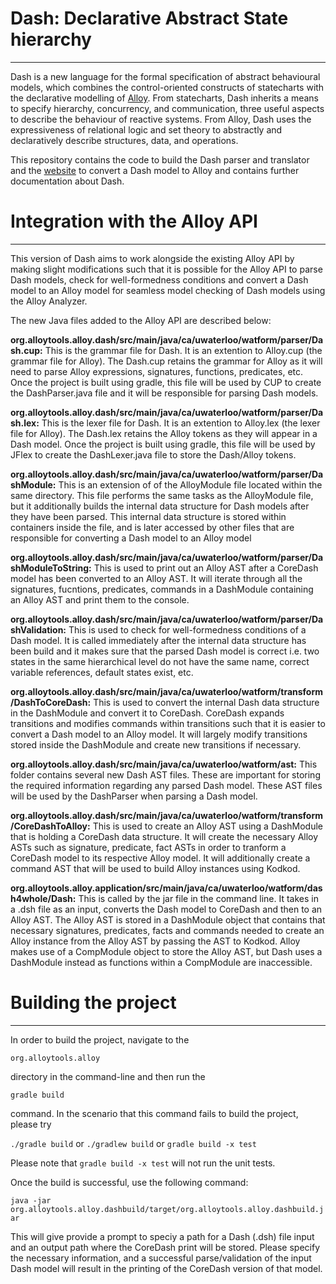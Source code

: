 # Dash: Declarative Abstract State hierarchy
---

Dash is a new language for the formal specification of abstract behavioural 
models, which combines the control-oriented constructs of statecharts with the 
declarative modelling of <a href="http://alloytools.org/" target="_blank">Alloy</a>.
From statecharts, Dash inherits a means to specify hierarchy, concurrency, and 
communication, three useful aspects to describe the behaviour of reactive systems.
From Alloy, Dash uses the expressiveness of relational logic and set theory to 
abstractly and declaratively describe structures, data, and operations.


This repository contains the code to build the Dash parser and translator and 
the <a href="http://http://dash.uwaterloo.ca:8080" target="_blank">website</a>
to convert a Dash model to Alloy and contains further documentation
about Dash.

# Integration with the Alloy API
---
This version of Dash aims to work alongside the existing Alloy API by making slight
modifications such that it is possible for the Alloy API to parse Dash models, check
for well-formedness conditions and convert a Dash model to an Alloy model for seamless 
model checking of Dash models using the Alloy Analyzer. 

The new Java files added to the Alloy API are described below:

**org.alloytools.alloy.dash/src/main/java/ca/uwaterloo/watform/parser/Dash.cup:** This is the grammar file
for Dash. It is an extention to Alloy.cup (the grammar file for Alloy). The Dash.cup retains the grammar
for Alloy as it will need to parse Alloy expressions, signatures, functions, predicates, etc. Once the 
project is built using gradle, this file will be used by CUP to create the DashParser.java file and 
it will be responsible for parsing Dash models.

**org.alloytools.alloy.dash/src/main/java/ca/uwaterloo/watform/parser/Dash.lex:** This is the lexer file
for Dash. It is an extention to Alloy.lex (the lexer file for Alloy). The Dash.lex retains the Alloy tokens
as they will appear in a Dash model. Once the  project is built using gradle, this file will be used by JFlex
to create the DashLexer.java file to store the Dash/Alloy tokens.

**org.alloytools.alloy.dash/src/main/java/ca/uwaterloo/watform/parser/DashModule:** This is an extension of
of the AlloyModule file located within the same directory. This file performs the same tasks as the 
AlloyModule file, but it additionally builds the internal data structure for Dash models after they
have been parsed. This internal data structure is stored within containers inside the file, and is 
later accessed by other files that are responsible for converting a Dash model to an Alloy model

**org.alloytools.alloy.dash/src/main/java/ca/uwaterloo/watform/parser/DashModuleToString:** This is used to print out
an Alloy AST after a CoreDash model has been converted to an Alloy AST. It will iterate through all the signatures,
fucntions, predicates, commands in a DashModule containing an Alloy AST and print them to the console.

**org.alloytools.alloy.dash/src/main/java/ca/uwaterloo/watform/parser/DashValidation:** This is used to check
for well-formedness conditions of a Dash model. It is called immediately after the internal data structure
has been build and it makes sure that the parsed Dash model is correct i.e. two states in the same hierarchical level
do not have the same name, correct variable references, default states exist, etc.

**org.alloytools.alloy.dash/src/main/java/ca/uwaterloo/watform/transform/DashToCoreDash:** This is used to convert the
internal Dash data structure in the DashModule and convert it to CoreDash. CoreDash expands transitions and modifies
commands within transitions such that it is easier to convert a Dash model to an Alloy model. It will largely modify
transitions stored inside the DashModule and create new transitions if necessary.

**org.alloytools.alloy.dash/src/main/java/ca/uwaterloo/watform/ast:** This folder contains several new Dash AST files.
These are important for storing the required information regarding any parsed Dash model. These AST files will be
used by the DashParser when parsing a Dash model.

**org.alloytools.alloy.dash/src/main/java/ca/uwaterloo/watform/transform/CoreDashToAlloy:** This is used to create
an Alloy AST using a DashModule that is holding a CoreDash data structure. It will create the necessary Alloy 
ASTs such as signature, predicate, fact ASTs in order to tranform a CoreDash model to its respective Alloy model.
It will additionally create a command AST that will be used to build Alloy instances using Kodkod.

**org.alloytools.alloy.application/src/main/java/ca/uwaterloo/watform/dash4whole/Dash:** This is called by the
jar file in the command line. It takes in a .dsh file as an input, converts the Dash model to CoreDash and then
to an Alloy AST. The Alloy AST is stored in a DashModule object that contains that necessary signatures, predicates,
facts and commands needed to create an Alloy instance from the Alloy AST by passing the AST to Kodkod. 
Alloy makes use of a CompModule object to store the Alloy AST, but Dash uses a DashModule instead as functions 
within a CompModule are inaccessible. 


# Building the project
---

In order to build the project, navigate to the

```org.alloytools.alloy```

directory in the command-line and then run the

```gradle build```

command. In the scenario that this command fails to build the project, please try

```./gradle build``` or ```./gradlew build``` or ```gradle build -x test```

Please note that ```gradle build -x test``` will not run the unit tests.

Once the build is successful, use the following command:

```java -jar org.alloytools.alloy.dashbuild/target/org.alloytools.alloy.dashbuild.jar```

This will give provide a prompt to speciy a path for a Dash (.dsh) file input and
an output path where the CoreDash print will be stored. Please specify the necessary
information, and a successful parse/validation of the input Dash model will result in
the printing of the CoreDash version of that model.





